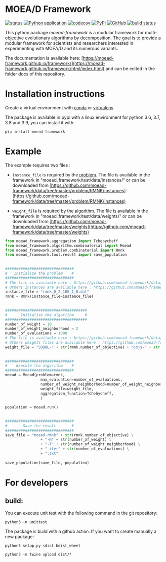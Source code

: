 # MOEA/D Framework

[![status](https://joss.theoj.org/papers/a81ea21d0358e013000b0b3b926bd4ba/status.svg)](https://joss.theoj.org/papers/a81ea21d0358e013000b0b3b926bd4ba)
[![Python application](https://github.com/moead-framework/framework/workflows/Python%20application/badge.svg?branch=master)](https://github.com/moead-framework/framework/actions?query=workflow%3A%22Python+application%22)
[![codecov](https://codecov.io/gh/moead-framework/framework/branch/master/graph/badge.svg?token=J7MAU5E6BB)](https://codecov.io/gh/moead-framework/framework)
[![PyPI](https://img.shields.io/pypi/v/moead-framework)](https://pypi.org/project/moead-framework/)
[![GitHub](https://img.shields.io/github/license/moead-framework/framework?style=flat)](https://github.com/moead-framework/framework/blob/master/LICENCE)
[![build status](https://github.com/moead-framework/framework/workflows/Documentation/badge.svg?branch=master)](https://moead-framework.github.io/framework/html/index.html)

This python package *moead-framework* is a modular framework for multi-objective evolutionary algorithms by decomposition. 
The goal  is to provide a modular framework for scientists and researchers interested in 
experimenting with MOEA/D and its numerous variants.

The documentation is available here: [https://moead-framework.github.io/framework/](https://moead-framework.github.io/framework/html/index.html) and can be edited in the folder docs of this repository.

# Installation instructions

Create a virtual environment with [conda](https://docs.conda.io/en/latest/miniconda.html) or [virtualenv](https://packaging.python.org/guides/installing-using-pip-and-virtual-environments/#creating-a-virtual-environment)

The package is available in pypi with a linux environment for python 3.6, 3.7, 3.8 and 3.9, you can install it with:

    pip install moead-framework
    
# Example

The example requires two files : 

- ```instance_file``` is required by the [problem](https://moead-framework.github.io/framework/html/moead_framework/moead_framework.problem.combinatorial.rmnk.Rmnk.html#moead_framework.problem.combinatorial.rmnk.Rmnk). The file is available in the framework 
  in "moead_framework/test/data/instances/" or can be downloaded 
  from [https://github.com/moead-framework/data/tree/master/problem/RMNK/Instances](https://github.com/moead-framework/data/tree/master/problem/RMNK/Instances)
  
- ```weight_file``` is required by the [algorithm](https://moead-framework.github.io/framework/html/moead_framework/moead_framework.algorithm.combinatorial.moead.Moead.html#moead_framework.algorithm.combinatorial.moead.Moead). The file is available in the framework 
  in "moead_framework/test/data/weights/" or can be downloaded 
  from [https://github.com/moead-framework/data/tree/master/weights](https://github.com/moead-framework/data/tree/master/weights)
  
```python
from moead_framework.aggregation import Tchebycheff   
from moead_framework.algorithm.combinatorial import Moead   
from moead_framework.problem.combinatorial import Rmnk  
from moead_framework.tool.result import save_population
    
    
###############################
#   Initialize the problem    #
###############################
# The file is available here : https://github.com/moead-framework/data/blob/master/problem/RMNK/Instances/rmnk_0_2_100_1_0.dat
# Others instances are available here : https://github.com/moead-framework/data/tree/master/problem/RMNK/Instances
instance_file = "rmnk_0_2_100_1_0.dat"
rmnk = Rmnk(instance_file=instance_file)
    
    
#####################################
#      Initialize the algorithm     #
#####################################
number_of_weight = 10
number_of_weight_neighborhood = 2
number_of_evaluations = 1000
# The file is available here : https://github.com/moead-framework/data/blob/master/weights/SOBOL-2objs-10wei.ws
# Others weights files are available here : https://github.com/moead-framework/data/tree/master/weights
weight_file = "SOBOL-" + str(rmnk.number_of_objective) + "objs-" + str(number_of_weight) + "wei.ws"
    
    
###############################
#    Execute the algorithm    #
###############################
moead = Moead(problem=rmnk,
                max_evaluation=number_of_evaluations,
                number_of_weight_neighborhood=number_of_weight_neighborhood,
                weight_file=weight_file,
                aggregation_function=Tchebycheff,
                )
    
population = moead.run()
    
    
###############################
#       Save the result       #
###############################
save_file = "moead-rmnk" + str(rmnk.number_of_objective) \
                + "-N" + str(number_of_weight) \
                + "-T" + str(number_of_weight_neighborhood) \
                + "-iter" + str(number_of_evaluations) \
                + ".txt"
    
save_population(save_file, population)
```


# For developers 

## build: 

You can execute unit test with the following command in the git repository: 

    python3 -m unittest 


The package is build with a github action. If you want to create manually a new package: 

    python3 setup.py sdist bdist_wheel
 
    python3 -m twine upload dist/*

